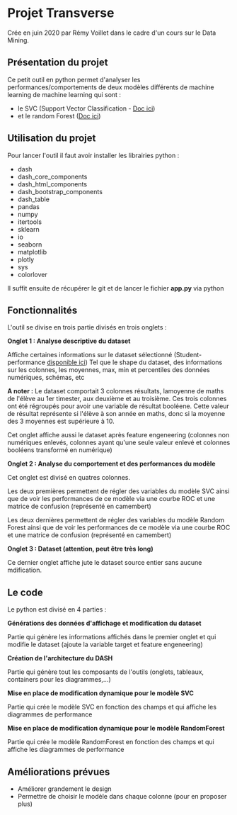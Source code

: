 # Projet Transverse

Crée en juin 2020 par Rémy Voillet dans le cadre d'un cours sur le Data Mining.

## Présentation du projet

Ce petit outil en python permet d'analyser les performances/comportements de deux modèles différents de machine learning de machine learning qui sont :
* le SVC (Support Vector Classification - [Doc ici](https://scikit-learn.org/stable/modules/generated/sklearn.svm.SVC.html))
* et le random Forest ([Doc ici](https://scikit-learn.org/stable/modules/generated/sklearn.ensemble.RandomForestClassifier.html))

## Utilisation du projet

Pour lancer l'outil il faut avoir installer les librairies python :
* dash
* dash_core_components
* dash_html_components
* dash_bootstrap_components
* dash_table
* pandas
* numpy
* itertools
* sklearn
* io
* seaborn
* matplotlib
* plotly
* sys
* colorlover

Il suffit ensuite de récupérer le git et de lancer le fichier **app.py** via python

## Fonctionnalités

L'outil se divise en trois partie divisés en trois onglets : 

**Onglet 1 : Analyse descriptive du dataset**

Affiche certaines informations sur le dataset sélectionné (Student-performance [disponible ici](http://archive.ics.uci.edu/ml/datasets/Student+Performance))
Tel que le shape du dataset, des informations sur les colonnes, les moyennes, max, min et percentiles des données numériques, schémas, etc

**A noter :** Le dataset comportait 3 colonnes résultats, lamoyenne de maths de l'élève au 1er timester, aux deuxième et au troisième. Ces trois colonnes ont été régroupés pour avoir une variable de résultat booléene.
Cette valeur de résultat représente si l'élève à son année en maths, donc si la moyenne des 3 moyennes est supérieure à 10.

Cet onglet affiche aussi le dataset après feature engeneering (colonnes non numériques enlevés, colonnes ayant qu'une seule valeur enlevé et colonnes booléens transformé en numérique)

**Onglet 2 : Analyse du comportement et des performances du modèle**

Cet onglet est divisé en quatres colonnes. 

Les deux premières permettent de régler des variables du modèle SVC ainsi que de voir les performances de ce modèle via une courbe ROC et une matrice de confusion (représenté en camembert)

Les deux dernières permettent de régler des variables du modèle Random Forest ainsi que de voir les performances de ce modèle via une courbe ROC et une matrice de confusion (représenté en camembert)

**Onglet 3 : Dataset (attention, peut être très long)**

Ce dernier onglet affiche jute le dataset source entier sans aucune mdification.

## Le code

Le python est divisé en 4 parties :

**Générations des données d'affichage et modification du dataset**

Partie qui génère les informations affichés dans le premier onglet et qui modifie le dataset (ajoute la variable target et feature engeneering) 

**Création de l'architecture du DASH**

Partie qui génère tout les composants de l'outils (onglets, tableaux, containers pour les diagrammes,...)

**Mise en place de modification dynamique pour le modèle SVC**

Partie qui crée le modèle SVC en fonction des champs et qui affiche les diagrammes de performance

**Mise en place de modification dynamique pour le modèle RandomForest**

Partie qui crée le modèle RandomForest en fonction des champs et qui affiche les diagrammes de performance


## Améliorations prévues

- Améliorer grandement le design
- Permettre de choisir le modèle dans chaque colonne (pour en proposer plus)
